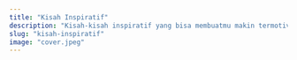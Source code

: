 ```yaml
---
title: "Kisah Inspiratif"
description: "Kisah-kisah inspiratif yang bisa membuatmu makin termotivasi."
slug: "kisah-inspiratif"
image: "cover.jpeg"
---
```

